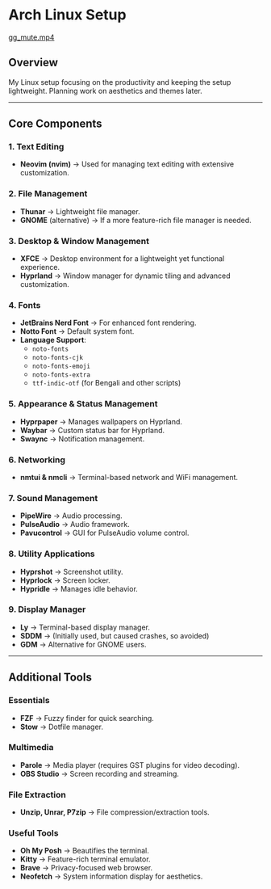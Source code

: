 # Arch Linux Setup


[gg_mute.mp4](./gg_mute.mp4)

## Overview
My Linux setup focusing on the productivity and keeping the setup lightweight. Planning work on aesthetics and themes later.

---

## Core Components

### 1. **Text Editing**
- **Neovim (nvim)** → Used for managing text editing with extensive customization.

### 2. **File Management**
- **Thunar** → Lightweight file manager.
- **GNOME** (alternative) → If a more feature-rich file manager is needed.

### 3. **Desktop & Window Management**
- **XFCE** → Desktop environment for a lightweight yet functional experience.
- **Hyprland** → Window manager for dynamic tiling and advanced customization.

### 4. **Fonts**
- **JetBrains Nerd Font** → For enhanced font rendering.
- **Notto Font** → Default system font.
- **Language Support**:
  - `noto-fonts`
  - `noto-fonts-cjk`
  - `noto-fonts-emoji`
  - `noto-fonts-extra`
  - `ttf-indic-otf` (for Bengali and other scripts)

### 5. **Appearance & Status Management**
- **Hyprpaper** → Manages wallpapers on Hyprland.
- **Waybar** → Custom status bar for Hyprland.
- **Swaync** → Notification management.

### 6. **Networking**
- **nmtui & nmcli** → Terminal-based network and WiFi management.

### 7. **Sound Management**
- **PipeWire** → Audio processing.
- **PulseAudio** → Audio framework.
- **Pavucontrol** → GUI for PulseAudio volume control.

### 8. **Utility Applications**
- **Hyprshot** → Screenshot utility.
- **Hyprlock** → Screen locker.
- **Hypridle** → Manages idle behavior.

### 9. **Display Manager**
- **Ly** → Terminal-based display manager.
- **SDDM** → (Initially used, but caused crashes, so avoided)
- **GDM** → Alternative for GNOME users.

---

## Additional Tools

### **Essentials**
- **FZF** → Fuzzy finder for quick searching.
- **Stow** → Dotfile manager.

### **Multimedia**
- **Parole** → Media player (requires GST plugins for video decoding).
- **OBS Studio** → Screen recording and streaming.

### **File Extraction**
- **Unzip, Unrar, P7zip** → File compression/extraction tools.

### **Useful Tools**
- **Oh My Posh** → Beautifies the terminal.
- **Kitty** → Feature-rich terminal emulator.
- **Brave** → Privacy-focused web browser.
- **Neofetch** → System information display for aesthetics.
